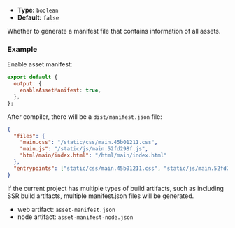 - **Type:** `boolean`
- **Default:** `false`

Whether to generate a manifest file that contains information of all assets.

### Example

Enable asset manifest:

```js
export default {
  output: {
    enableAssetManifest: true,
  },
};
```

After compiler, there will be a `dist/manifest.json` file:

```json
{
  "files": {
    "main.css": "/static/css/main.45b01211.css",
    "main.js": "/static/js/main.52fd298f.js",
    "html/main/index.html": "/html/main/index.html"
  },
  "entrypoints": ["static/css/main.45b01211.css", "static/js/main.52fd298f.js"]
}
```

If the current project has multiple types of build artifacts, such as including SSR build artifacts, multiple manifest.json files will be generated.

- web artifact: `asset-manifest.json`
- node artifact: `asset-manifest-node.json`
